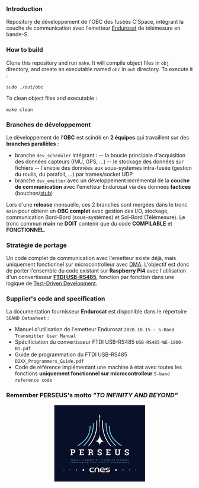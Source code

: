 ### Introduction
Repository de développement de l'OBC des fusées C'Space, intégrant la couche de communication avec l'emetteur [Endurosat](https://www.endurosat.com/cubesat-store/cubesat-communication-modules/s-band-transmitter/) de télémesure en bande-S.
### How to build 
Clone this repository and run `make`.
It will compile object files in `obj` directory, and create an executable named `obc` in `out` directory.
To execute it :
```
sudo ./out/obc
```
To clean object files and executable :
```
make clean
```
### Branches de développement
Le développement de l'**OBC** est scindé en **2 équipes** qui travaillent sur des **branches parallèles** :
- branche `dev_scheduler` intégrant :
-- la boucle principale d'acquisition des données capteurs (IMU, GPS, ...)
-- le stockage des données sur fichiers
-- l'envoie des données aux sous-systèmes intra-fusée (gestion du roulis, du parafoil, ...) par trames/socket UDP
- branche `dev_emitter` avec un développement incrémental de la **couche de communication** avec l'emetteur Endurosat via des données **factices** (bouchon/[stub](https://en.wikipedia.org/wiki/Method_stub))

Lors d'une **release** mensuelle, ces 2 branches sont mergées dans le tronc `main` pour obtenir un **OBC complet** avec gestion des I/O, stockage, communication Bord-Bord (sous-systèmes) et Sol-Bord (Télémesure). 
Le tronc commun **main** ne **DOIT** contenir que du code **COMPILABLE** et **FONCTIONNEL**.
### Stratégie de portage
Un code complet de communication avec l'emetteur existe déjà, mais uniquement fonctionnel sur microcontrolleur avec [DMA](https://en.wikipedia.org/wiki/Direct_memory_access).
L'objectif est donc de porter l'ensemble du code existant sur **Raspberry Pi4** avec l'utilisation d'un convertisseur **[FTDI USB-RS485](https://ftdichip.com/products/usb-rs485-we-1800-bt/)**,  fonction par fonction dans une logique de [Test-Driven Development](https://fr.wikipedia.org/wiki/Test_driven_development).
### Supplier's code and specification
La documentation fournisseur **Endurosat** est disponible dans le répertoire `SBAND Datasheet` :
- Manuel d'utilisation de l'emetteur Endurosat `2020.10.15 - S-Band Transmitter User Manual`
- Spécificiation du convertisseur FTDI USB-RS485 `USB-RS485-WE-1800-BT.pdf`
- Guide de programmation du FTDI USB-RS485 `D2XX_Programmers_Guide.pdf`
- Code de référence implémentant une machine à état avec toutes les fonctions **uniquement fonctionnel sur microcontrolleur** `S-band reference code`
### Remember PERSEUS's motto _**"TO INFINITY AND BEYOND"**_
<p align="center">
  <img src="/index.jpg">
</p>